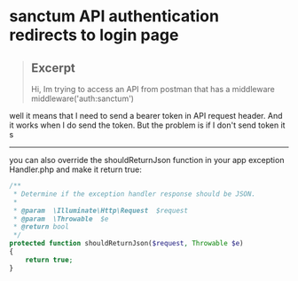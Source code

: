 
# sanctum API authentication redirects to login page

> ## Excerpt
> Hi, Im trying to access an API from postman that has a middleware
middleware('auth:sanctum')

well it means that I need to send a bearer token in API request header. And it works when I do send the token.
But the problem is if I don't send token it s

---
you can also override the shouldReturnJson function in your app exception Handler.php and make it return true:



```php
/**
 * Determine if the exception handler response should be JSON.
 *
 * @param  \Illuminate\Http\Request  $request
 * @param  \Throwable  $e
 * @return bool
 */
protected function shouldReturnJson($request, Throwable $e)
{
    return true;
}
```
